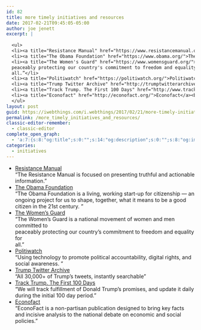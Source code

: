 ```yaml
---
id: 82
title: more timely initiatives and resources
date: 2017-02-21T09:45:05-05:00
author: joe jenett
excerpt: |
  
  <ul>
  <li><a title="Resistance Manual" href="https://www.resistancemanual.org/Resistance_Manual_Home">Resistance Manual</a><br />“The Resistance Manual is focused on presenting truthful and actionable information.”</li>
  <li><a title="The Obama Foundation" href="https://www.obama.org/">The Obama Foundation</a><br />“The Obama Foundation is a living, working start-up for citizenship — an ongoing project for us to shape, together, what it means to be a good citizen in the 21st century. ”</li>
  <li><a title="The Women's Guard" href="https://www.womensguard.org/">The Women's Guard</a><br />“The Women's Guard is a national movement of women and men committed to
  peaceably protecting our country's commitment to freedom and equality for
  all.”</li>
  <li><a title="Politiwatch" href="https://politiwatch.org/">Politiwatch</a><br />“Using technology to promote political accountability, digital rights, and social awareness. ”</li>
  <li><a title="Trump Twitter Archive" href="http://trumptwitterarchive.com/">Trump Twitter Archive</a><br />“All 30,000+ of Trump's tweets, instantly searchable”</li>
  <li><a title="Track Trump. The First 100 Days" href="http://www.track-trump.com/">Track Trump. The First 100 Days</a><br />“We will track fulfillment of Donald Trump's promises, and update it daily during the initial 100 day period.”</li>
  <li><a title="Econofact" href="http://econofact.org/">Econofact</a><br />“EconoFact is a non-partisan publication designed to bring key facts and incisive analysis to the national debate on economic and social policies.”</li>
  </ul>
layout: post
guid: https://iwebthings.com/i.webthings/2017/02/21/more-timely-initiatives-and-resources/
permalink: /more_timely_initiatives_and_resources/
classic-editor-remember:
  - classic-editor
complete_open_graph:
  - 'a:7:{s:8:"og:title";s:0:"";s:14:"og:description";s:0:"";s:8:"og:image";s:0:"";s:7:"og:type";s:0:"";s:12:"twitter:card";s:7:"summary";s:19:"twitter:description";s:0:"";s:15:"twitter:creator";s:0:"";}'
categories:
  - initiatives
---
```

  * [Resistance Manual](https://www.resistancemanual.org/Resistance_Manual_Home "Resistance Manual")  
    “The Resistance Manual is focused on presenting truthful and actionable information.”
  * [The Obama Foundation](https://www.obama.org/ "The Obama Foundation")  
    “The Obama Foundation is a living, working start-up for citizenship — an ongoing project for us to shape, together, what it means to be a good citizen in the 21st century. ”
  * [The Women&#8217;s Guard](https://www.womensguard.org/ "The Women's Guard")  
    “The Women&#8217;s Guard is a national movement of women and men committed to  
    peaceably protecting our country&#8217;s commitment to freedom and equality for  
    all.”
  * [Politiwatch](https://politiwatch.org/ "Politiwatch")  
    “Using technology to promote political accountability, digital rights, and social awareness. ”
  * [Trump Twitter Archive](http://trumptwitterarchive.com/ "Trump Twitter Archive")  
    “All 30,000+ of Trump&#8217;s tweets, instantly searchable”
  * [Track Trump. The First 100 Days](http://www.track-trump.com/ "Track Trump. The First 100 Days")  
    “We will track fulfillment of Donald Trump&#8217;s promises, and update it daily during the initial 100 day period.”
  * [Econofact](http://econofact.org/ "Econofact")  
    “EconoFact is a non-partisan publication designed to bring key facts and incisive analysis to the national debate on economic and social policies.”